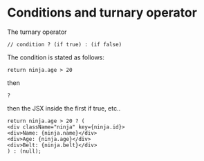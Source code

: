 # Conditions and turnary operator  

The turnary operator

`// condition ? (if true) : (if false)`

The condition is stated as follows:  

`return ninja.age > 20`

then 

`?`

then the JSX inside the first if true, etc..

```
return ninja.age > 20 ? (
<div className="ninja" key={ninja.id}>
<div>Name: {ninja.name}</div>
<div>Age: {ninja.age}</div>
<div>Belt: {ninja.belt}</div>
) : (null);
```